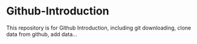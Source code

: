 # Github-Introduction
This repository is for Github Introduction, including git downloading, clone data from github, add data...
